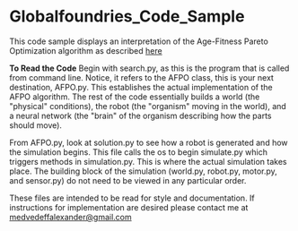# Globalfoundries_Code_Sample


This code sample displays an interpretation of the Age-Fitness Pareto Optimization algorithm as described [here](https://citeseerx.ist.psu.edu/viewdoc/download?doi=10.1.1.375.6168&rep=rep1&type=pdf)

**To Read the Code**
Begin with search.py, as this is the program that is called from command line. Notice, it refers to the AFPO class, this is your next destination, AFPO.py. This establishes the actual implementation of the AFPO algorithm. The rest of the code essentially builds a world (the "physical" conditions), the robot (the "organism" moving in the world), and a neural network (the "brain" of the organism describing how the parts should move).

From AFPO.py, look at solution.py to see how a robot is generated and how the simulation begins. This file calls the os to begin simulate.py which triggers methods in simulation.py. This is where the actual simulation takes place. The building block of the simulation (world.py, robot.py, motor.py, and sensor.py) do not need to be viewed in any particular order.

These files are intended to be read for style and documentation. If instructions for implementation are desired please contact me at medvedeffalexander@gmail.com
